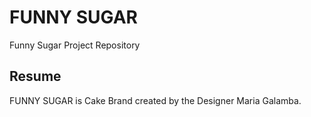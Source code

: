 # FUNNY SUGAR

Funny Sugar Project Repository

## Resume

FUNNY SUGAR is Cake Brand created by the Designer Maria Galamba.
